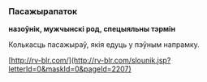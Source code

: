 ### Пасажырапаток
**назоўнік, мужчынскі род, спецыяльны тэрмін**

Колькасць пасажыраў, якія едуць у пэўным напрамку.

<a rel="author">[http://rv-blr.com/](http://rv-blr.com/slounik.jsp?letterId=0&maskId=0&pageId=2207)</a>
